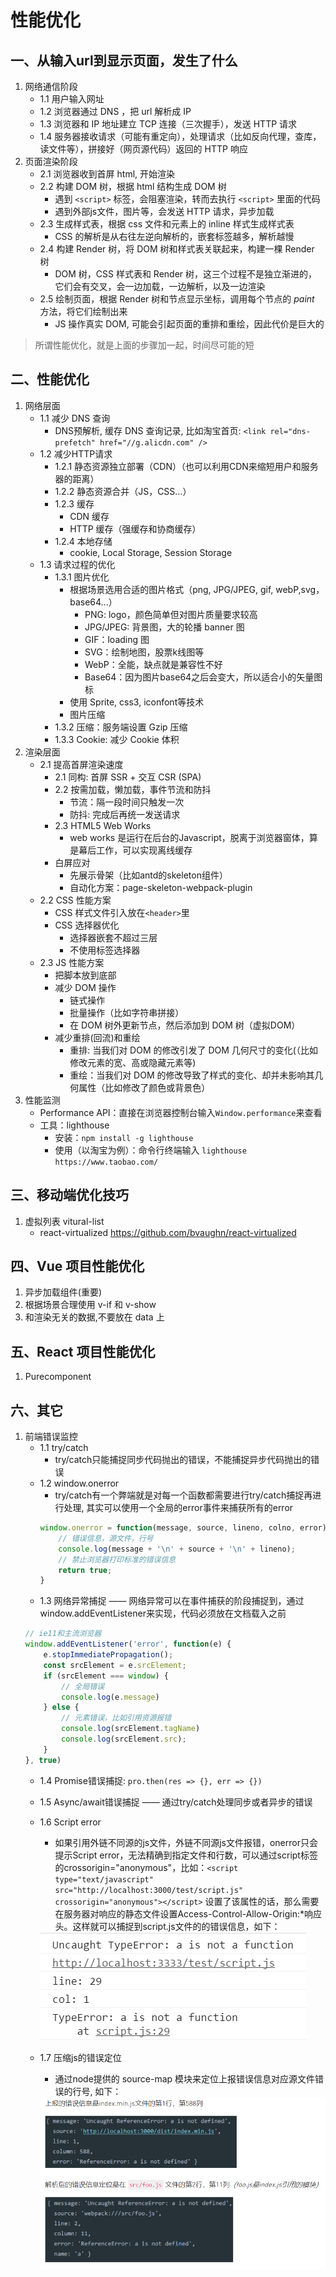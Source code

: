 # 性能优化
## 一、从输⼊url到显示⻚⾯，发⽣了什么
1. 网络通信阶段
    - 1.1 用户输入网址
    - 1.2 浏览器通过 DNS ，把 url 解析成 IP
    - 1.3 浏览器和 IP 地址建立 TCP 连接（三次握手），发送 HTTP 请求
    - 1.4 服务器接收请求（可能有重定向），处理请求（比如反向代理，查库，读文件等），拼接好（网页源代码）返回的 HTTP 响应
2. 页面渲染阶段
    - 2.1 浏览器收到首屏 html, 开始渲染
    - 2.2 构建 DOM 树，根据 html 结构生成 DOM 树
        - 遇到 `<script>` 标签，会阻塞渲染，转而去执行 `<script>` 里面的代码
        - 遇到外部js文件，图片等，会发送 HTTP 请求，异步加载
    - 2.3 生成样式表，根据 css 文件和元素上的 inline 样式生成样式表
        - CSS 的解析是从右往左逆向解析的，嵌套标签越多，解析越慢
    - 2.4 构建 Render 树，将 DOM 树和样式表关联起来，构建一棵 Render 树
        - DOM 树，CSS 样式表和 Render 树，这三个过程不是独立渐进的，它们会有交叉，会一边加载，一边解析，以及一边渲染
    - 2.5 绘制页面，根据 Render 树和节点显示坐标，调用每个节点的 *paint* 方法，将它们绘制出来
        - JS 操作真实 DOM, 可能会引起页面的重排和重绘，因此代价是巨大的
> 所谓性能优化，就是上⾯的步骤加⼀起，时间尽可能的短
## 二、性能优化
1. 网络层面
    - 1.1 减少 DNS 查询
        - DNS预解析, 缓存 DNS 查询记录, 比如淘宝首页: `<link rel="dns-prefetch" href="//g.alicdn.com" />`
    - 1.2 减少HTTP请求
        - 1.2.1 静态资源独立部署（CDN）（也可以利用CDN来缩短⽤户和服务器的距离）
        - 1.2.2 静态资源合并（JS，CSS...）
        - 1.2.3 缓存
            - CDN 缓存
            - HTTP 缓存（强缓存和协商缓存）
        - 1.2.4 本地存储
            - cookie, Local Storage, Session Storage
    - 1.3 请求过程的优化
        - 1.3.1 图片优化
            - 根据场景选用合适的图片格式（png, JPG/JPEG, gif, webP,svg，base64...）
                - PNG: logo，颜⾊简单但对图⽚质量要求较⾼
                - JPG/JPEG: 背景图，大的轮播 banner 图
                - GIF：loading 图
                - SVG：绘制地图，股票k线图等
                - WebP：全能，缺点就是兼容性不好
                - Base64：因为图⽚base64之后会变⼤，所以适合⼩的⽮量图标
            - 使用 Sprite, css3, iconfont等技术
            - 图片压缩
        - 1.3.2 压缩：服务端设置 Gzip 压缩
        - 1.3.3 Cookie: 减少 Cookie 体积
2. 渲染层面
    - 2.1 提高首屏渲染速度
        - 2.1 同构: 首屏 SSR + 交互 CSR (SPA)
        - 2.2 按需加载，懒加载，事件节流和防抖
            - 节流：隔⼀段时间只触发⼀次
            - 防抖: 完成后再统⼀发送请求
        - 2.3 HTML5 Web Works
            - web works 是运行在后台的Javascript，脱离于浏览器窗体，算是幕后⼯作，可以实现离线缓存
        - ⽩屏应对
            - 先展示骨架（比如antd的skeleton组件）
            - ⾃动化⽅案：page-skeleton-webpack-plugin
    - 2.2 CSS 性能方案
        - CSS 样式文件引入放在`<header>`里
        - CSS 选择器优化
            - 选择器嵌套不超过三层
            - 不使用标签选择器
    - 2.3 JS 性能方案
        - 把脚本放到底部
        - 减少 DOM 操作
            - 链式操作
            - 批量操作（比如字符串拼接）
            - 在 DOM 树外更新节点，然后添加到 DOM 树（虚拟DOM）
        - 减少重排(回流)和重绘
            - 重排: 当我们对 DOM 的修改引发了 DOM ⼏何尺⼨的变化(（⽐如修改元素的宽、⾼或隐藏元素等)
            - 重绘：当我们对 DOM 的修改导致了样式的变化、却并未影响其⼏何属性（⽐如修改了颜⾊或背景⾊）
3. 性能监测
    - Performance API：直接在浏览器控制台输入`Window.performance`来查看
    - 工具：lighthouse
        - 安装：`npm install -g lighthouse`
        - 使用（以淘宝为例）：命令行终端输入 `lighthouse https://www.taobao.com/`
## 三、移动端优化技巧
1. 虚拟列表 vitural-list
    - react-virtualized <https://github.com/bvaughn/react-virtualized>
## 四、Vue 项目性能优化
1. 异步加载组件(重要)
2. 根据场景合理使用 v-if 和 v-show
3. 和渲染无关的数据,不要放在 data 上
## 五、React 项目性能优化
1. Purecomponent
## 六、其它
1. 前端错误监控
    - 1.1 try/catch
        - try/catch只能捕捉同步代码抛出的错误，不能捕捉异步代码抛出的错误
    - 1.2 window.onerror
        - try/catch有一个弊端就是对每一个函数都需要进行try/catch捕捉再进行处理, 其实可以使用一个全局的error事件来捕获所有的error
        ```javascript
        window.onerror = function(message, source, lineno, colno, error) {
            // 错误信息，源文件，行号
            console.log(message + '\n' + source + '\n' + lineno);
            // 禁止浏览器打印标准的错误信息
            return true;
        }
        ```
    - 1.3 网络异常捕捉 —— 网络异常可以在事件捕获的阶段捕捉到，通过window.addEventListener来实现，代码必须放在文档载入之前
    ```javascript
    // ie11和主流浏览器
    window.addEventListener('error', function(e) {
        e.stopImmediatePropagation();
        const srcElement = e.srcElement;
        if (srcElement === window) {
            // 全局错误
            console.log(e.message)
        } else {
            // 元素错误，比如引用资源报错
            console.log(srcElement.tagName)
            console.log(srcElement.src);
        }
    }, true)
    ```
    - 1.4 Promise错误捕捉: `pro.then(res => {}, err => {})`
    - 1.5 Async/await错误捕捉 —— 通过try/catch处理同步或者异步的错误
    - 1.6 Script error
        - 如果引用外链不同源的js文件，外链不同源js文件报错，onerror只会提示Script error，无法精确到指定文件和行数，可以通过script标签的crossorigin="anonymous"，比如：`<script type="text/javascript" src="http://localhost:3000/test/script.js" crossorigin="anonymous"></script>` 设置了该属性的话，那么需要在服务器对响应的静态文件设置Access-Control-Allow-Origin:*响应头。这样就可以捕捉到script.js文件的的错误信息，如下：  
        <img src="err.png">

    - 1.7 压缩js的错误定位
        - 通过node提供的 source-map 模块来定位上报错误信息对应源文件错误的行号, 如下：
        <img src="source_map.png">
    
